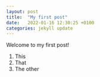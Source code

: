 ```yaml
---
layout: post
title:  "My first post"
date:   2022-01-16 12:30:25 +0100
categories: jekyll update
---
```

Welcome to my first post!

1. This
2. That
3. The other